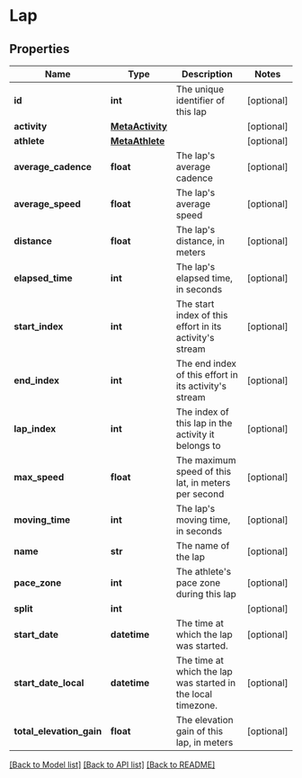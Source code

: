 # Lap

## Properties
Name | Type | Description | Notes
------------ | ------------- | ------------- | -------------
**id** | **int** | The unique identifier of this lap | [optional] 
**activity** | [**MetaActivity**](MetaActivity.md) |  | [optional] 
**athlete** | [**MetaAthlete**](MetaAthlete.md) |  | [optional] 
**average_cadence** | **float** | The lap&#39;s average cadence | [optional] 
**average_speed** | **float** | The lap&#39;s average speed | [optional] 
**distance** | **float** | The lap&#39;s distance, in meters | [optional] 
**elapsed_time** | **int** | The lap&#39;s elapsed time, in seconds | [optional] 
**start_index** | **int** | The start index of this effort in its activity&#39;s stream | [optional] 
**end_index** | **int** | The end index of this effort in its activity&#39;s stream | [optional] 
**lap_index** | **int** | The index of this lap in the activity it belongs to | [optional] 
**max_speed** | **float** | The maximum speed of this lat, in meters per second | [optional] 
**moving_time** | **int** | The lap&#39;s moving time, in seconds | [optional] 
**name** | **str** | The name of the lap | [optional] 
**pace_zone** | **int** | The athlete&#39;s pace zone during this lap | [optional] 
**split** | **int** |  | [optional] 
**start_date** | **datetime** | The time at which the lap was started. | [optional] 
**start_date_local** | **datetime** | The time at which the lap was started in the local timezone. | [optional] 
**total_elevation_gain** | **float** | The elevation gain of this lap, in meters | [optional] 

[[Back to Model list]](../README.md#documentation-for-models) [[Back to API list]](../README.md#documentation-for-api-endpoints) [[Back to README]](../README.md)


